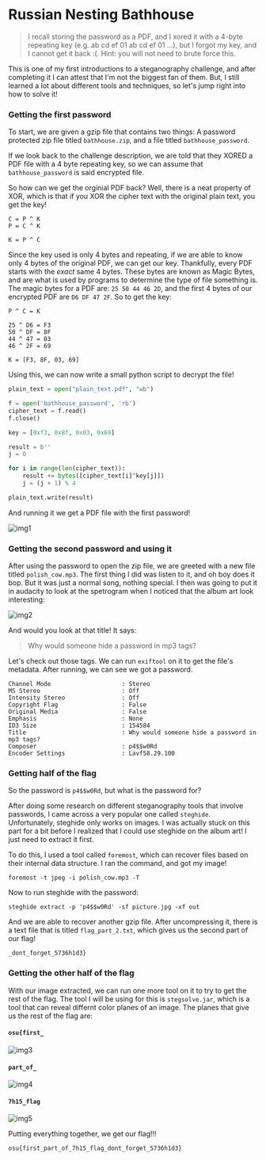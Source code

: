 # Russian Nesting Bathhouse
> I recall storing the password as a PDF, and I xored it with a 4-byte repeating key (e.g. ab cd ef 01 ab cd ef 01 ...), but I forgot my key, and I cannot get it back :(.
> Hint: you will not need to brute force this.

This is one of my first introductions to a steganography challenge, and after completing it I can attest that I'm not the biggest fan of them.  But, I still learned a lot about different tools and techniques, so let's jump right into how to solve it!

### Getting the first password

To start, we are given a gzip file that contains two things: A password protected zip file titled `bathhouse.zip`, and a file titled `bathhouse_password`.

If we look back to the challenge description, we are told that they XORED a PDF file with a 4 byte repeating key, so we can assume that `bathhouse_password` is said encrypted file.

So how can we get the orginial PDF back? Well, there is a neat property of XOR, which is that if you XOR the cipher text with the original plain text, you get the key!
```
C = P ^ K
P = C ^ K

K = P ^ C
```

Since the key used is only 4 bytes and repeating, if we are able to know only 4 bytes of the original PDF, we can get our key.  Thankfully, every PDF starts with the *exact* same 4 bytes.  These bytes are known as Magic Bytes, and are what is used by programs to determine the type of file something is.  The magic bytes for a PDF are: `25 50 44 46 2D`, and the first 4 bytes of our encrypted PDF are `D6 DF 47 2F`. So to get the key:

```
P ^ C = K

25 ^ D6 = F3
50 ^ DF = 8F
44 ^ 47 = 03
46 ^ 2F = 69

K = [F3, 8F, 03, 69]
```

Using this, we can now write a small python script to decrypt the file!

```python
plain_text = open("plain_text.pdf", "wb")

f = open('bathhouse_password', 'rb')
cipher_text = f.read()
f.close()

key = [0xf3, 0x8f, 0x03, 0x69]

result = b''
j = 0

for i in range(len(cipher_text)):
    result += bytes([cipher_text[i]^key[j]])
    j = (j + 1) % 4

plain_text.write(result)
```

And running it we get a PDF file with the first password!

![img1]("https://github.com/cameron-mccawley/CTF-Writeups/blob/main/OSU_league2020/img/russian_pdf.png?raw=true")

### Getting the second password and using it

After using the password to open the zip file, we are greeted with a new file titled `polish_cow.mp3`.  The first thing I did was listen to it, and oh boy does it bop.  But it was just a normal song, nothing special.  I then was going to put it in audacity to look at the spetrogram when I noticed that the album art look interesting:

![img2]("https://github.com/cameron-mccawley/CTF-Writeups/blob/main/OSU_league2020/img/russian_art.png?raw=true")

And would you look at that title! It says:
>Why would someone hide a password in mp3 tags?

Let's check out those tags.  We can run `exiftool` on it to get the file's metadata. After running, we can see we got a password.

```
Channel Mode                    : Stereo
MS Stereo                       : Off
Intensity Stereo                : Off
Copyright Flag                  : False
Original Media                  : False
Emphasis                        : None
ID3 Size                        : 154584
Title                           : Why would someone hide a password in mp3 tags?
Composer                        : p4$$w0Rd
Encoder Settings                : Lavf58.29.100
```

### Getting half of the flag

So the password is `p4$$w0Rd`, but what is the password for?

After doing some research on different steganography tools that involve passwords, I came across a very popular one called `steghide`. Unfortunately, steghide only works on images.  I was actually stuck on this part for a bit before I realized that I could use steghide on the album art!  I just need to extract it first. 

To do this, I used a tool called `foremost`, which can recover files based on their internal data structure.  I ran the command, and got my image!

`foremost -t jpeg -i polish_cow.mp3 -T`

Now to run steghide with the password:

`steghide extract -p 'p4$$w0Rd' -sf picture.jpg -xf out`

And we are able to recover another gzip file.  After uncompressing it, there is a text file that is titled `flag_part_2.txt`, which gives us the second part of our flag!

`_dont_forget_5736h1d3}`

### Getting the other half of the flag

With our image extracted, we can run one more tool on it to try to get the rest of the flag.  The tool I will be using for this is `stegsolve.jar`, which is a tool that can reveal differnt color planes of an image.  The planes that give us the rest of the flag are:

#### `osu{first_`
![img3]("https://github.com/cameron-mccawley/CTF-Writeups/blob/main/OSU_league2020/img/russian_bp4.png?raw=true")

#### `part_of_`
![img4]("https://github.com/cameron-mccawley/CTF-Writeups/blob/main/OSU_league2020/img/russian_green.png?raw=true")

#### `7h15_flag`
![img5]("https://raw.githubusercontent.com/cameron-mccawley/CTF-Writeups/main/OSU_league2020/img/russian_blue.png")

Putting everything together, we get our flag!!!

`osu{first_part_of_7h15_flag_dont_forget_5736h1d3}`
